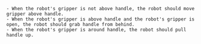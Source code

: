 
    - When the robot's gripper is not above handle, the robot should move gripper above handle.
    - When the robot's gripper is above handle and the robot's gripper is open, the robot should grab handle from behind.
    - When the robot's gripper is around handle, the robot should pull handle up.